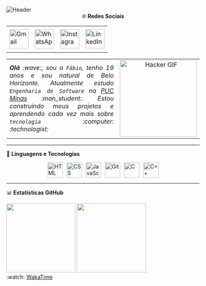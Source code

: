 <div>
  <img align="center" alt="Header" src="https://github.com/joaopauloaramuni/joaopauloaramuni/blob/main/img/header.png?raw=true"/>
</div>

<div align="center">
  🌐 <b>Redes Sociais</b>
  <table>
    <tr>
      <td align="center" colspan="11"></td>
    </tr> 
    <tr>
      <td>
        <a href="mailto:fabiogarciamartins2025@gmail.com" target="_blank">
          <img src="https://joaopauloaramuni.github.io/image/gmail3.png?raw=true" width="50px" height="50px" alt="Gmail"/>
        </a>
      </td>
      <td>
        <a href="https://wa.me/5531998992834" target="_blank">
          <img src="https://joaopauloaramuni.github.io/image/wpp2.png?raw=true" width="50px" height="50px" alt="WhatsApp"/>
        </a>
      </td>
      <td>
        <a href="https://www.instagram.com/fabiogmartins06" target="_blank">
          <img src="https://joaopauloaramuni.github.io/image/insta2.png?raw=true" width="50px" height="50px" alt="Instagram"/>
        </a>
      </td>
      <td>
        <a href="https://www.linkedin.com/in/fabio-garcia-martins-b98747346" target="_blank">
          <img src="https://joaopauloaramuni.github.io/image/linkedin2.png?raw=true" width="50px" height="50px" alt="LinkedIn"/>
        </a>
      </td>
    </tr>
    <tr>
      <td align="center" colspan="11"></td>
    </tr> 
  </table>
</div>
<table>
  <tr>
    <td width="60%">
      <div align="justify">
        <i>
          <b>Olá</b> :wave:, sou o <code>Fábio</code>, tenho 19 anos e sou natural de Belo Horizonte.  
          Atualmente estudo <code>Engenharia de Software</code> na <a href="https://www.pucminas.br/" target="_blank">PUC Minas</a> :man_student:.  
          Estou construindo meus projetos e aprendendo cada vez mais sobre <code>tecnologia</code> :computer: :technologist:
        </i>
      </div>
    </td>
    <td width="40%" align="center">
      <img src="https://github.com/joaopauloaramuni/joaopauloaramuni/blob/main/img/hacker.gif?raw=true" width="200px" alt="Hacker GIF"/>
    </td>
  </tr>
</table>

---

🤖 <b>Linguagens e Tecnologias</b>

<div style="display: flex; justify-content: center; gap: 10px; flex-wrap: wrap;">
  <img src="https://cdn.jsdelivr.net/gh/devicons/devicon@latest/icons/html5/html5-original.svg" title="HTML" alt="HTML" width="40px"/>
  <img src="https://cdn.jsdelivr.net/gh/devicons/devicon@latest/icons/css3/css3-original.svg" title="CSS" alt="CSS" width="40px"/>
  <img src="https://cdn.jsdelivr.net/gh/devicons/devicon@latest/icons/javascript/javascript-original.svg" title="JavaScript" alt="JavaScript" width="40px"/>
  <img src="https://cdn.jsdelivr.net/gh/devicons/devicon@latest/icons/git/git-original.svg" title="Git" alt="Git" width="40px"/>
  <img src="https://devicon-website.vercel.app/api/c/original.svg" title="C" alt="C" width="40px"/>
  <img src="https://cdn.jsdelivr.net/gh/devicons/devicon@latest/icons/cplusplus/cplusplus-original.svg" title="C++" alt="C++" width="40px"/>
</div>

---

📊 <b>Estatísticas GitHub</b>

<div>
  <img height="180em" src="https://github-readme-stats.vercel.app/api?username=Fabiogarcia02&show_icons=true&theme=tokyonight&include_all_commits=true&locale=pt-br"/>
  <img height="180em" src="https://github-readme-stats.vercel.app/api/top-langs/?username=Fabiogarcia02&theme=tokyonight&layout=compact&custom_title=Tecnologias&langs_count=9"/>
</div>

 <td align="center" colspan="2">:watch: <a href="https://wakatime.com/@Fabiogarcia02">WakaTime</a></td>
